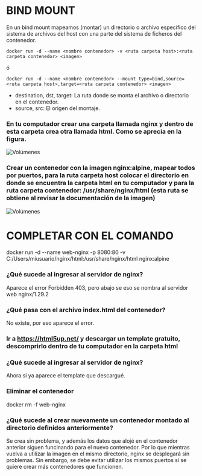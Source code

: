 # BIND MOUNT
En un bind mount mapeamos (montar) un directorio o archivo específico del sistema de archivos del host con una parte del sistema de ficheros del contenedor.

```
docker run -d --name <nombre contenedor> -v <ruta carpeta host>:<ruta carpeta contenedor> <imagen> 
```
ó
```
docker run -d --name <nombre contenedor> --mount type=bind,source=<ruta carpeta host>,target=<ruta carpeta contenedor> <imagen>
```
- destination, dst, target: La ruta donde se monta el archivo o directorio en el contenedor.
- source, src: El origen del montaje.
  
### En tu computador crear una carpeta llamada nginx y dentro de esta carpeta crea otra llamada html. Como se aprecia en la figura.
![Volúmenes](directorio.PNG)

### Crear un contenedor con la imagen nginx:alpine, mapear todos por puertos, para la ruta carpeta host colocar el directorio en donde se encuentra la carpeta html en tu computador y para la ruta carpeta contenedor: /usr/share/nginx/html (esta ruta se obtiene al revisar la documentación de la imagen)
![Volúmenes](volumen-host.PNG)
# COMPLETAR CON EL COMANDO
docker run -d --name web-nginx -p 8080:80 -v C:/Users/miusuario/nginx/html:/usr/share/nginx/html nginx:alpine

### ¿Qué sucede al ingresar al servidor de nginx?
Aparece el error Forbidden 403, pero abajo se eso se nombra al servidor web nginx/1.29.2

### ¿Qué pasa con el archivo index.html del contenedor?
No existe, por eso aparece el error.

### Ir a https://html5up.net/ y descargar un template gratuito, descomprirlo dentro de tu computador en la carpeta html
### ¿Qué sucede al ingresar al servidor de nginx?
Ahora si ya aparece el template que descargué.

### Eliminar el contenedor
docker rm -f web-nginx

### ¿Qué sucede al crear nuevamente un contenedor montado al directorio definidos anteriormente?
Se crea sin problema, y  además los datos que alojé en el contenedor anterior siguen funcinando para el nuevo contenedor.
Por lo que mientras vuelva a utilizar la imagen en el mismo directorio, nginx se desplegará sin problemas. Sin embargo, 
se debe evitar utilizar los mismos puertos si se quiere crear más contenedores que funcionen.


